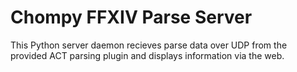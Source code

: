 # Chompy FFXIV Parse Server

This Python server daemon recieves parse data over UDP from the provided ACT parsing plugin and displays information via the web.